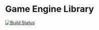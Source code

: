 # Game Engine Library #
[![Build Status][Travis Badge]][Travis Link]

[Travis Badge]: https://travis-ci.org/invaderjon/gel.svg?branch=master
[Travis Link]: https://travis-ci.org/invaderjon/gel